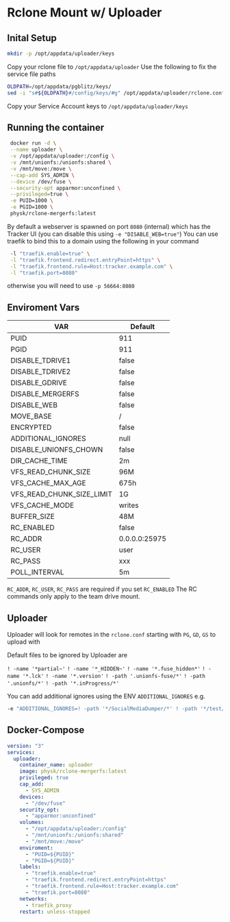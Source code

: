# Rclone Mount w/ Uploader

## Inital Setup

```sh
mkdir -p /opt/appdata/uploader/keys
```

Copy your rclone file to ``/opt/appdata/uploader``
Use the following to fix the service file paths

```sh
OLDPATH=/opt/appdata/pgblitz/keys/
sed -i "s#${OLDPATH}#/config/keys/#g" /opt/appdata/uploader/rclone.conf
```

Copy your Service Account keys to ``/opt/appdata/uploader/keys``

## Running the container

```sh
 docker run -d \
 --name uploader \
 -v /opt/appdata/uploader:/config \
 -v /mnt/unionfs:/unionfs:shared \
 -v /mnt/move:/move \
 --cap-add SYS_ADMIN \
 --device /dev/fuse \
 --security-opt apparmor:unconfined \
 --privileged=true \
 -e PUID=1000 \
 -e PGID=1000 \
 physk/rclone-mergerfs:latest
```

By default a webserver is spawned on port ``8080`` (internal)
which has the Tracker UI (you can disable this using ``-e "DISABLE_WEB=true"``)
You can use traefik to bind this to a domain using the following in your command

```sh
 -l "traefik.enable=true" \
 -l "traefik.frontend.redirect.entryPoint=https" \
 -l "traefik.frontend.rule=Host:tracker.example.com" \
 -l "traefik.port=8080"
```

otherwise you will need to use ``-p 56664:8080``

## Enviroment Vars

| VAR | Default |
| ------ | ------ |
| PUID | 911 |
| PGID | 911 |
| DISABLE_TDRIVE1 | false |
| DISABLE_TDRIVE2 | false |
| DISABLE_GDRIVE | false |
| DISABLE_MERGERFS | false |
| DISABLE_WEB | false |
| MOVE_BASE | / |
| ENCRYPTED | false |
| ADDITIONAL_IGNORES | null |
| DISABLE_UNIONFS_CHOWN | false |
| DIR_CACHE_TIME | 2m |
| VFS_READ_CHUNK_SIZE | 96M |
| VFS_CACHE_MAX_AGE | 675h |
| VFS_READ_CHUNK_SIZE_LIMIT | 1G |
| VFS_CACHE_MODE | writes |
| BUFFER_SIZE | 48M |
| RC_ENABLED | false |
| RC_ADDR | 0.0.0.0:25975 |
| RC_USER | user |
| RC_PASS | xxx |
| POLL_INTERVAL | 5m |

``RC_ADDR``, ``RC_USER``, ``RC_PASS`` are required if you set ``RC_ENABLED``
The RC commands only apply to the team drive mount.

## Uploader

Uploader will look for remotes in the ``rclone.conf``
starting with ``PG``, ``GD``, ``GS`` to upload with

Default files to be ignored by Uploader are

``! -name '*partial~'``
``! -name '*_HIDDEN~'``
``! -name '*.fuse_hidden*'``
``! -name '*.lck'``
``! -name '*.version'``
``! -path '.unionfs-fuse/*'``
``! -path '.unionfs/*'``
``! -path '*.inProgress/*'``

You can add additional ignores using the ENV ``ADDITIONAL_IGNORES`` e.g.

```sh
-e "ADDITIONAL_IGNORES=! -path '*/SocialMediaDumper/*' ! -path '*/test/*'"
```

## Docker-Compose

```yaml
version: "3"
services:
  uploader:
    container_name: uploader
    image: physk/rclone-mergerfs:latest
    privileged: true
    cap_add:
      - SYS_ADMIN
    devices:
      - "/dev/fuse"
    security_opt:
      - "apparmor:unconfined"
    volumes:
      - "/opt/appdata/uploader:/config"
      - "/mnt/unionfs:/unionfs:shared"
      - "/mnt/move:/move"
    enviroment:
      - "PUID=${PUID}"
      - "PGID=${PUID}"
    labels:
      - "traefik.enable=true"
      - "traefik.frontend.redirect.entryPoint=https"
      - "traefik.frontend.rule=Host:tracker.example.com"
      - "traefik.port=8080"
    networks:
      - traefik_proxy
    restart: unless-stopped
```
